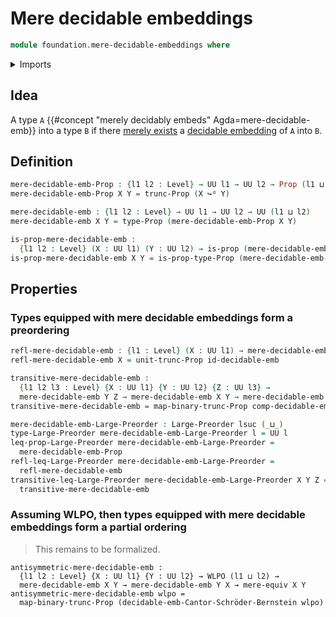 # Mere decidable embeddings

```agda
module foundation.mere-decidable-embeddings where
```

<details><summary>Imports</summary>

```agda
open import foundation.decidable-embeddings
open import foundation.functoriality-propositional-truncation
open import foundation.propositional-truncations
open import foundation.universe-levels

open import foundation-core.propositions

open import order-theory.large-preorders
```

</details>

## Idea

A type `A` {{#concept "merely decidably embeds" Agda=mere-decidable-emb}} into a
type `B` if there [merely exists](foundation.propositional-truncations.md) a
[decidable embedding](foundation.decidable-embeddings.md) of `A` into `B`.

## Definition

```agda
mere-decidable-emb-Prop : {l1 l2 : Level} → UU l1 → UU l2 → Prop (l1 ⊔ l2)
mere-decidable-emb-Prop X Y = trunc-Prop (X ↪ᵈ Y)

mere-decidable-emb : {l1 l2 : Level} → UU l1 → UU l2 → UU (l1 ⊔ l2)
mere-decidable-emb X Y = type-Prop (mere-decidable-emb-Prop X Y)

is-prop-mere-decidable-emb :
  {l1 l2 : Level} (X : UU l1) (Y : UU l2) → is-prop (mere-decidable-emb X Y)
is-prop-mere-decidable-emb X Y = is-prop-type-Prop (mere-decidable-emb-Prop X Y)
```

## Properties

### Types equipped with mere decidable embeddings form a preordering

```agda
refl-mere-decidable-emb : {l1 : Level} (X : UU l1) → mere-decidable-emb X X
refl-mere-decidable-emb X = unit-trunc-Prop id-decidable-emb

transitive-mere-decidable-emb :
  {l1 l2 l3 : Level} {X : UU l1} {Y : UU l2} {Z : UU l3} →
  mere-decidable-emb Y Z → mere-decidable-emb X Y → mere-decidable-emb X Z
transitive-mere-decidable-emb = map-binary-trunc-Prop comp-decidable-emb

mere-decidable-emb-Large-Preorder : Large-Preorder lsuc (_⊔_)
type-Large-Preorder mere-decidable-emb-Large-Preorder l = UU l
leq-prop-Large-Preorder mere-decidable-emb-Large-Preorder =
  mere-decidable-emb-Prop
refl-leq-Large-Preorder mere-decidable-emb-Large-Preorder =
  refl-mere-decidable-emb
transitive-leq-Large-Preorder mere-decidable-emb-Large-Preorder X Y Z =
  transitive-mere-decidable-emb
```

### Assuming WLPO, then types equipped with mere decidable embeddings form a partial ordering

> This remains to be formalized.

```text
antisymmetric-mere-decidable-emb :
  {l1 l2 : Level} {X : UU l1} {Y : UU l2} → WLPO (l1 ⊔ l2) →
  mere-decidable-emb X Y → mere-decidable-emb Y X → mere-equiv X Y
antisymmetric-mere-decidable-emb wlpo =
  map-binary-trunc-Prop (decidable-emb-Cantor-Schröder-Bernstein wlpo)
```
